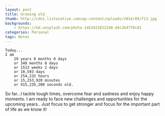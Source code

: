```yaml
---
layout: post
title: Growing old 
thumb: http://cdn1.listovative.com/wp-content/uploads/2014/09/f13.jpg
backgrounds: 
    - https://hd.unsplash.com/photo-1452421822248-d4c2b47f0c81
categories: Personal
tags: Notes
---
```


    Today...
    I am 
        29 years 0 months 0 days
        or 348 months 0 days
        or 1513 weeks 2 days
        or 10,593 days
        or 254,232 hours
        or 15,253,920 minutes
        or 915,235,200 seconds old.

So far...I tackle tough times, overcome fear and sadness and enjoy happy moments.
I am ready to face new challenges and opportunities for the upcoming years..
Just focus to get stronger and focus for the important part of life as we know it!